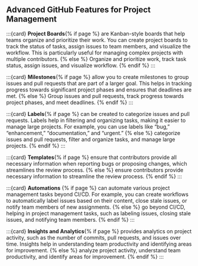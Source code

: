 ## Advanced GitHub Features for Project Management

:::{card}
**Project Boards**{% if page %}
are Kanban-style boards that help teams organize and prioritize their work. 
You can create project boards to track the status of tasks, assign issues to team members, and visualize the workflow. 
This is particularly useful for managing complex projects with multiple contributors.
{% else %}
Organize and prioritize work, track task status, assign issues, and visualize workflow.
{% endif %}
:::

:::{card}
**Milestones**{% if page %}
allow you to create milestones to group issues and pull requests that are part of a larger goal. 
This helps in tracking progress towards significant project phases and ensures that deadlines are met.
{% else %}
Group issues and pull requests, track progress towards project phases, and meet deadlines.
{% endif %}
:::

:::{card}
**Labels**{% if page %}
can be created to categorize issues and pull requests. 
Labels help in filtering and organizing tasks, making it easier to manage large projects. 
For example, you can use labels like “bug,” “enhancement,” “documentation,” and “urgent.”
{% else %}
categorize issues and pull requests, filter and organize tasks, and manage large projects.
{% endif %}
:::

:::{card}
**Templates**{% if page %}
ensure that contributors provide all necessary information when reporting bugs or proposing changes, which streamlines the review process.
{% else %}
ensure contributors provide necessary information to streamline the review process.
{% endif %}
:::

:::{card}
**Automations** {% if page %}
can automate various project management tasks beyond CI/CD.
For example, you can create workflows to automatically label issues based on their content, close stale issues, or notify team members of new assignments.
{% else %}
go beyond CI/CD, helping in project management tasks, such as labeling issues, closing stale issues, and notifying team members.
{% endif %}
:::

:::{card}
**Insights and Analytics**{% if page %}
provides analytics on project activity, such as the number of commits, pull requests, and issues over time.
Insights help in understanding team productivity and identifying areas for improvement.
{% else %}
analyze project activity, understand team productivity, and identify areas for improvement.
{% endif %}
:::